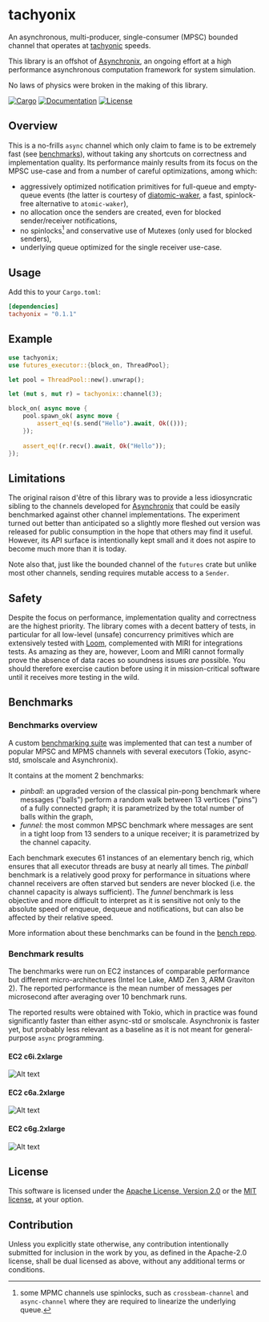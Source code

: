 # tachyonix

An asynchronous, multi-producer, single-consumer (MPSC) bounded channel
that operates at [tachyonic][tachyon] speeds.

This library is an offshot of [Asynchronix][asynchronix], an ongoing effort at a
high performance asynchronous computation framework for system simulation.

No laws of physics were broken in the making of this library.

[![Cargo](https://img.shields.io/crates/v/tachyonix.svg)](https://crates.io/crates/tachyonix)
[![Documentation](https://docs.rs/tachyonix/badge.svg)](https://docs.rs/tachyonix)
[![License](https://img.shields.io/badge/license-MIT%2FApache--2.0-blue.svg)](https://github.com/asynchronics/tachyonix#license)

[tachyon]: https://en.wikipedia.org/wiki/Tachyon

[asynchronix]: https://github.com/asynchronics/asynchronix

## Overview

This is a no-frills `async` channel which only claim to fame is to be extremely
fast (see [benchmarks](#benchmarks)), without taking any shortcuts on
correctness and implementation quality. Its performance mainly results from its
focus on the MPSC use-case and from a number of careful optimizations, among
which:

- aggressively optimized notification primitives for full-queue and
  empty-queue events (the latter is courtesy of
  [diatomic-waker][diatomic-waker], a fast, spinlock-free alternative to
  `atomic-waker`),
- no allocation once the senders are created, even for blocked sender/receiver
  notifications,
- no spinlocks[^spinlocks] and conservative use of Mutexes (only used for
  blocked senders),
- underlying queue optimized for the single receiver use-case.

[diatomic-waker]: https://github.com/asynchronics/diatomic-waker

[^spinlocks]: some MPMC channels use spinlocks, such as `crossbeam-channel` and
    `async-channel` where they are required to linearize the underlying queue.


## Usage

Add this to your `Cargo.toml`:

```toml
[dependencies]
tachyonix = "0.1.1"
```


## Example

```rust
use tachyonix;
use futures_executor::{block_on, ThreadPool};

let pool = ThreadPool::new().unwrap();

let (mut s, mut r) = tachyonix::channel(3);

block_on( async move {
    pool.spawn_ok( async move {
        assert_eq!(s.send("Hello").await, Ok(()));
    });
    
    assert_eq!(r.recv().await, Ok("Hello"));
});
```


## Limitations

The original raison d'être of this library was to provide a less idiosyncratic
sibling to the channels developed for [Asynchronix][asynchronix] that could be
easily benchmarked against other channel implementations. The experiment turned
out better than anticipated so a slightly more fleshed out version was released
for public consumption in the hope that others may find it useful. However, its
API surface is intentionally kept small and it does not aspire to become much
more than it is today.

Note also that, just like the bounded channel of the `futures` crate but unlike
most other channels, sending requires mutable access to a `Sender`.

[sink]: https://docs.rs/futures/latest/futures/sink/trait.Sink.html

[stream]: https://docs.rs/futures/latest/futures/stream/trait.Stream.html

[channel_capacity]:
    https://github.com/rust-lang/futures-rs/pull/984#issuecomment-383792953


## Safety

Despite the focus on performance, implementation quality and correctness are the
highest priority. The library comes with a decent battery of tests, in
particular for all low-level (unsafe) concurrency primitives which are
extensively tested with [Loom][loom], complemented with MIRI for integrations
tests. As amazing as they are, however, Loom and MIRI cannot formally prove the
absence of data races so soundness issues _are_ possible. You should therefore
exercise caution before using it in mission-critical software until it receives
more testing in the wild.

[loom]: https://github.com/tokio-rs/loom


## Benchmarks

### Benchmarks overview

A custom [benchmarking suite][bench] was implemented that can test a number of
popular MPSC and MPMS channels with several executors (Tokio, async-std,
smolscale and Asynchronix).

It contains at the moment 2 benchmarks:
- *pinball*: an upgraded version of the classical pin-pong benchmark where
  messages ("balls") perform a random walk between 13 vertices ("pins") of a
  fully connected graph; it is parametrized by the total number of balls within
  the graph,
- *funnel*: the most common MPSC benchmark where messages are sent in a tight
  loop from 13 senders to a unique receiver; it is parametrized by the channel
  capacity.

Each benchmark executes 61 instances of an elementary bench rig, which ensures
that all executor threads are busy at nearly all times. The *pinball* benchmark
is a relatively good proxy for performance in situations where channel receivers
are often starved but senders are never blocked (i.e. the channel capacity is
always sufficient). The *funnel* benchmark is less objective and more difficult
to interpret as it is sensitive not only to the absolute speed of enqueue,
dequeue and notifications, but can also be affected by their relative speed.

More information about these benchmarks can be found in the [bench repo][bench].

[bench]: https://github.com/asynchronics/tachyobench/

### Benchmark results

The benchmarks were run on EC2 instances of comparable performance but different
micro-architectures (Intel Ice Lake, AMD Zen 3, ARM Graviton 2). The reported
performance is the mean number of messages per microsecond after averaging over
10 benchmark runs.

The reported results were obtained with Tokio, which in practice was found
significantly faster than either async-std or smolscale. Asynchronix is faster
yet, but probably less relevant as a baseline as it is not meant for
general-purpose `async` programming.

#### EC2 c6i.2xlarge

![Alt text](https://raw.githubusercontent.com/asynchronics/tachyobench/main/results/tokio_2022-11-10/c6i.2xlarge.png)

#### EC2 c6a.2xlarge

![Alt text](https://raw.githubusercontent.com/asynchronics/tachyobench/main/results/tokio_2022-11-10/c6a.2xlarge.png)

#### EC2 c6g.2xlarge

![Alt text](https://raw.githubusercontent.com/asynchronics/tachyobench/main/results/tokio_2022-11-10/c6g.2xlarge.png)


## License

This software is licensed under the [Apache License, Version
2.0](LICENSE-APACHE) or the [MIT license](LICENSE-MIT), at your option.


## Contribution

Unless you explicitly state otherwise, any contribution intentionally submitted
for inclusion in the work by you, as defined in the Apache-2.0 license, shall be
dual licensed as above, without any additional terms or conditions.
